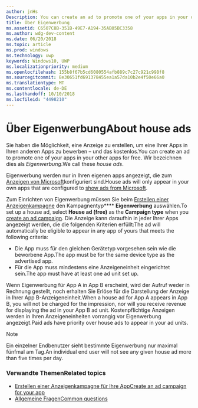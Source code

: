 ```yaml
---
author: jnHs
Description: You can create an ad to promote one of your apps in your other apps, for free. We call these house ads.
title: Über Eigenwerbung
ms.assetid: C6507C8B-351B-49E7-A194-35AB05BC3358
ms.author: wdg-dev-content
ms.date: 06/20/2018
ms.topic: article
ms.prod: windows
ms.technology: uwp
keywords: Windows10, UWP
ms.localizationpriority: medium
ms.openlocfilehash: 155b8f67b5cd6080554afb889c7c27c921c998f8
ms.sourcegitcommit: 8e30651fd691378455ea1a57da10b2e4f50e66a0
ms.translationtype: MT
ms.contentlocale: de-DE
ms.lasthandoff: 10/10/2018
ms.locfileid: "4498210"
---
```

# <a name="about-house-ads"></a><span data-ttu-id="53d71-103">Über Eigenwerbung</span><span class="sxs-lookup"><span data-stu-id="53d71-103">About house ads</span></span>


<span data-ttu-id="53d71-104">Sie haben die Möglichkeit, eine Anzeige zu erstellen, um eine Ihrer Apps in Ihren anderen Apps zu bewerben – und das kostenlos.</span><span class="sxs-lookup"><span data-stu-id="53d71-104">You can create an ad to promote one of your apps in your other apps for free.</span></span> <span data-ttu-id="53d71-105">Wir bezeichnen dies als *Eigenwerbung*.</span><span class="sxs-lookup"><span data-stu-id="53d71-105">We call these *house ads*.</span></span>

<span data-ttu-id="53d71-106">Eigenwerbung werden nur in Ihren eigenen apps angezeigt, die zum [Anzeigen von Microsoft](../monetize/display-ads-in-your-app.md)konfiguriert sind.</span><span class="sxs-lookup"><span data-stu-id="53d71-106">House ads will only appear in your own apps that are configured to [show ads from Microsoft](../monetize/display-ads-in-your-app.md).</span></span>

<span data-ttu-id="53d71-107">Zum Einrichten von Eigenwerbung müssen Sie beim [Erstellen einer Anzeigenkampagne](create-an-ad-campaign-for-your-app.md) den Kampagnentyp\*\*\*\* **Eigenwerbung** auswählen.</span><span class="sxs-lookup"><span data-stu-id="53d71-107">To set up a house ad, select **House ad (free)** as the **Campaign type** when you [create an ad campaign](create-an-ad-campaign-for-your-app.md).</span></span> <span data-ttu-id="53d71-108">Die Anzeige kann daraufhin in jeder Ihrer Apps angezeigt werden, die die folgenden Kriterien erfüllt:</span><span class="sxs-lookup"><span data-stu-id="53d71-108">The ad will automatically be eligible to appear in any app of yours that meets the following criteria:</span></span>

-   <span data-ttu-id="53d71-109">Die App muss für den gleichen Gerätetyp vorgesehen sein wie die beworbene App.</span><span class="sxs-lookup"><span data-stu-id="53d71-109">The app must be for the same device type as the advertised app.</span></span>
-   <span data-ttu-id="53d71-110">Für die App muss mindestens eine Anzeigeneinheit eingerichtet sein.</span><span class="sxs-lookup"><span data-stu-id="53d71-110">The app must have at least one ad unit set up.</span></span>

<span data-ttu-id="53d71-111">Wenn Eigenwerbung für App A in App B erscheint, wird der Aufruf weder in Rechnung gestellt, noch erhalten Sie Erlöse für die Darstellung der Anzeige in Ihrer App B-Anzeigeneinheit.</span><span class="sxs-lookup"><span data-stu-id="53d71-111">When a house ad for App A appears in App B, you will not be charged for the impression, nor will you receive revenue for displaying the ad in your App B ad unit.</span></span> <span data-ttu-id="53d71-112">Kostenpflichtige Anzeigen werden in Ihren Anzeigeneinheiten vorrangig vor Eigenwerbung angezeigt.</span><span class="sxs-lookup"><span data-stu-id="53d71-112">Paid ads have priority over house ads to appear in your ad units.</span></span>

>[!NOTE]
> <span data-ttu-id="53d71-113">Ein einzelner Endbenutzer sieht bestimmte Eigenwerbung nur maximal fünfmal am Tag.</span><span class="sxs-lookup"><span data-stu-id="53d71-113">An individual end user will not see any given house ad more than five times per day.</span></span>

 

### <a name="related-topics"></a><span data-ttu-id="53d71-114">Verwandte Themen</span><span class="sxs-lookup"><span data-stu-id="53d71-114">Related topics</span></span>


* [<span data-ttu-id="53d71-115">Erstellen einer Anzeigenkampagne für Ihre App</span><span class="sxs-lookup"><span data-stu-id="53d71-115">Create an ad campaign for your app</span></span>](create-an-ad-campaign-for-your-app.md)
* [<span data-ttu-id="53d71-116">Allgemeine Fragen</span><span class="sxs-lookup"><span data-stu-id="53d71-116">Common questions</span></span>](common-questions.md)
